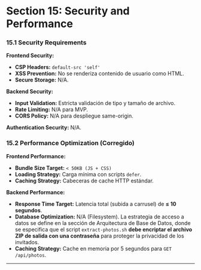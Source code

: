 # Section 15: Security and Performance

### **15.1 Security Requirements**

**Frontend Security:**
-   **CSP Headers:** `default-src 'self'`
-   **XSS Prevention:** No se renderiza contenido de usuario como HTML.
-   **Secure Storage:** N/A.

**Backend Security:**
-   **Input Validation:** Estricta validación de tipo y tamaño de archivo.
-   **Rate Limiting:** N/A para MVP.
-   **CORS Policy:** N/A para despliegue same-origin.

**Authentication Security:** N/A.

### **15.2 Performance Optimization (Corregido)**

**Frontend Performance:**
-   **Bundle Size Target:** `< 50KB (JS + CSS)`
-   **Loading Strategy:** Carga mínima con scripts `defer`.
-   **Caching Strategy:** Cabeceras de cache HTTP estándar.

**Backend Performance:**
-   **Response Time Target:** Latencia total (subida a carrusel) de **≤ 10 segundos**.
-   **Database Optimization:** N/A (Filesystem). La estrategia de acceso a datos se define en la sección de Arquitectura de Base de Datos, donde se especifica que el script `extract-photos.sh` **debe encriptar el archivo ZIP de salida con una contraseña** para proteger la privacidad de los invitados.
-   **Caching Strategy:** Cache en memoria por 5 segundos para `GET /api/photos`.

---